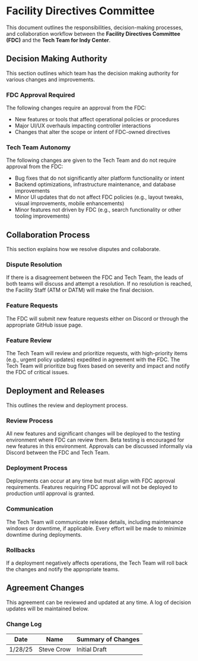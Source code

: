 # Facility Directives Committee

This document outlines the responsibilities, decision-making processes, and collaboration workflow between the **Facility Directives Committee (FDC)** and the **Tech Team for Indy Center**.

## Decision Making Authority

This section outlines which team has the decision making authority for various changes and improvements.

### FDC Approval Required

The following changes require an approval from the FDC:

-   New features or tools that affect operational policies or procedures
-   Major UI/UX overhauls impacting controller interactions
-   Changes that alter the scope or intent of FDC-owned directives

### Tech Team Autonomy

The following changes are given to the Tech Team and do not require approval from the FDC:

-   Bug fixes that do not significantly alter platform functionality or intent
-   Backend optimizations, infrastructure maintenance, and database improvements
-   Minor UI updates that do not affect FDC policies (e.g., layout tweaks, visual improvements, mobile enhancements)
-   Minor features not driven by FDC (e.g., search functionality or other tooling improvements)

## Collaboration Process

This section explains how we resolve disputes and collaborate.

### Dispute Resolution

If there is a disagreement between the FDC and Tech Team, the leads of both teams will discuss and attempt a resolution. If no resolution is reached, the Facility Staff (ATM or DATM) will make the final decision.

### Feature Requests

The FDC will submit new feature requests either on Discord or through the appropriate GitHub issue page.

### Feature Review

The Tech Team will review and prioritize requests, with high-priority items (e.g., urgent policy updates) expedited in agreement with the FDC. The Tech Team will prioritize bug fixes based on severity and impact and notify the FDC of critical issues.

## Deployment and Releases

This outlines the review and deployment process.

### Review Process

All new features and significant changes will be deployed to the testing environment where FDC can review them. Beta testing is encouraged for new features in this environment. Approvals can be discussed informally via Discord between the FDC and Tech Team.

### Deployment Process

Deployments can occur at any time but must align with FDC approval requirements. Features requiring FDC approval will not be deployed to production until approval is granted.

### Communication

The Tech Team will communicate release details, including maintenance windows or downtime, if applicable. Every effort will be made to minimize downtime during deployments.

### Rollbacks

If a deployment negatively affects operations, the Tech Team will roll back the changes and notify the appropriate teams.

## Agreement Changes

This agreement can be reviewed and updated at any time. A log of decision updates will be maintained below.

### Change Log

| Date    | Name       | Summary of Changes |
| ------- | ---------- | ------------------ |
| 1/28/25 | Steve Crow | Initial Draft      |
